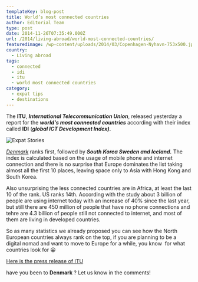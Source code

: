 ```yaml
---
templateKey: blog-post
title: World’s most connected countries
author: Editorial Team
type: post
date: 2014-11-26T07:35:49.000Z
url: /2014/living-abroad/world-most-connected-countries/
featuredimage: /wp-content/uploads/2014/03/Copenhagen-Nyhavn-753x500.jpg
country:
  - Living abroad
tags:
  - connected
  - idi
  - itu
  - world most connected countries
category:
  - expat tips
  - destinations
---
```


The **ITU**, **_International Telecommunication Union_**, released yesterday a report for the _**world's most connected countries**_ according with their index called **IDI** (_**global ICT Development Index).**_<!--more-->

![Expat Stories](/img/uploads/2014/03/Copenhagen-Nyhavn.jpg)

_<a title="Living in Denmark…surrounded by the Vikings!"  href="https://thexpatmagazine.com/thexpatmagazine-wp/2014/europe/living-denmark-surrounded-vikings/"  target="_blank" rel="noopener noreferrer">Denmark</a>_ ranks first, followed by _**South Korea Sweden and Iceland.**_ The index is calculated based on the usage of mobile phone and internet connection and there is no surprise that Europe dominates the list taking almost all the first 10 places, leaving space only to Asia with Hong Kong and South Korea.

Also unsurprising the less connected countries are in Africa, at least the last 10 of the rank. US ranks 14th. According with the study about 3 billion of people are using internet today with an increase of 40% since the last year, but still there are 450 million of people that have no phone connections and tehre are 4.3 billion of people still not connected to internet, and most of them are living in developed countries.

So as many statistics we already proposed you can see how the North European countries always rank on the top, if you are planning to be a digital nomad and want to move to Europe for a while, you know  for what countries look for 😀

<a href="https://www.itu.int/net/pressoffice/press_releases/2014/68.aspx#.VHV_YYcSN5g"  target="_blank" rel="noopener noreferrer">Here is the press release of ITU</a>

have you been to **Denmark** ? Let us know in the comments!
